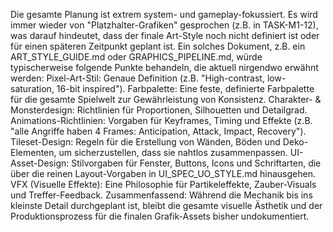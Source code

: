 Die gesamte Planung ist extrem system- und gameplay-fokussiert. Es wird immer wieder von "Platzhalter-Grafiken" gesprochen (z.B. in TASK-M1-12), was darauf hindeutet, dass der finale Art-Style noch nicht definiert ist oder für einen späteren Zeitpunkt geplant ist.
Ein solches Dokument, z.B. ein ART_STYLE_GUIDE.md oder GRAPHICS_PIPELINE.md, würde typischerweise folgende Punkte behandeln, die aktuell nirgendwo erwähnt werden:
Pixel-Art-Stil: Genaue Definition (z.B. "High-contrast, low-saturation, 16-bit inspired").
Farbpalette: Eine feste, definierte Farbpalette für die gesamte Spielwelt zur Gewährleistung von Konsistenz.
Charakter- & Monsterdesign: Richtlinien für Proportionen, Silhouetten und Detailgrad.
Animations-Richtlinien: Vorgaben für Keyframes, Timing und Effekte (z.B. "alle Angriffe haben 4 Frames: Anticipation, Attack, Impact, Recovery").
Tileset-Design: Regeln für die Erstellung von Wänden, Böden und Deko-Elementen, um sicherzustellen, dass sie nahtlos zusammenpassen.
UI-Asset-Design: Stilvorgaben für Fenster, Buttons, Icons und Schriftarten, die über die reinen Layout-Vorgaben in UI_SPEC_UO_STYLE.md hinausgehen.
VFX (Visuelle Effekte): Eine Philosophie für Partikeleffekte, Zauber-Visuals und Treffer-Feedback.
Zusammenfassend: Während die Mechanik bis ins kleinste Detail durchgeplant ist, bleibt die gesamte visuelle Ästhetik und der Produktionsprozess für die finalen Grafik-Assets bisher undokumentiert.
